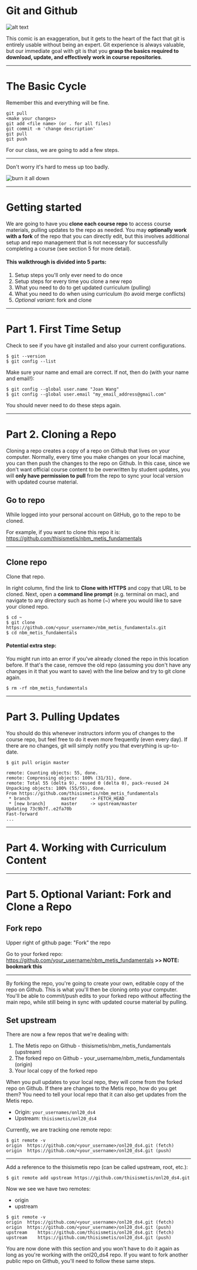 # Git and Github

![alt text](https://imgs.xkcd.com/comics/git.png "XKCD")

  
    
    
This comic is an exaggeration, but it gets to the heart of the fact that git is entirely usable without being an expert. Git experience is always valuable, but our immediate goal with git is that you **grasp the basics required to download, update, and effectively work in course repositories**.

---
# The Basic Cycle

Remember this and everything will be fine.

```
git pull
<make your changes>
git add <file name> (or . for all files)
git commit -m 'change description'
git pull
git push
```

For our class, we are going to add a few steps.

---

Don't worry it's hard to mess up too badly.

![burn it all down](http://i.imgur.com/XFQLB.jpg)


---


# Getting started  

We are going to have you **clone each course repo** to access course materials, pulling updates to the repo as needed.
You may **optionally work with a fork** of the repo that you can directly edit, but this involves additional setup and repo
management that is not necessary for successfully completing a course (see section 5 for more detail). 

#### This walkthrough is divided into 5 parts:
1. Setup steps you'll only ever need to do once
2. Setup steps for every time you clone a new repo
3. What you need to do to get updated curriculum (pulling)
4. What you need to do when using curriculum (to avoid merge conflicts)
5. *Optional variant*: fork and clone  
---


# Part 1. First Time Setup

Check to see if you have git installed and also your current configurations.

```
$ git --version
$ git config --list
```

Make sure your name and email are correct. If not, then do (with your name and email!):

```
$ git config --global user.name "Joan Wang"
$ git config --global user.email "my_email_address@gmail.com"
```

You should never need to do these steps again.


---

# Part 2. Cloning a Repo

Cloning a repo creates a copy of a repo on Github that lives on your computer. Normally, every time you make changes on your local machine, you can then push the changes to the repo on Github. In this case, since we don't want official course content to be overwritten by student updates, you will **only have permission to pull** from the repo to sync your local version with updated course material.


##  Go to repo
While logged into your personal account on GitHub, go to the repo to be cloned.

For example, if you want to clone this repo it is: https://github.com/thisismetis/nbm_metis_fundamentals

---

##  Clone repo
Clone that repo.

In right column, find the link to **Clone with HTTPS** and copy that URL to be cloned.
Next, open a **command line prompt** (e.g. terminal on mac), and navigate to any directory
such as home (~) where you would like to save your cloned repo. 

```
$ cd ~
$ git clone https://github.com/<your_username>/nbm_metis_fundamentals.git
$ cd nbm_metis_fundamentals
```

#### Potential extra step:
You might run into an error if you've already cloned the repo in this location before. If that's the case, remove the old repo (assuming you don't have any changes in it that you want to save) with the line below and try to git clone again.

```
$ rm -rf nbm_metis_fundamentals
```

---

# Part 3. Pulling Updates

You should do this whenever instructors inform you of changes to the course repo, but feel free to do it even more frequently (even every day). If there are no changes, git will simply notify you that everything is up-to-date. 

```
$ git pull origin master
```
```
remote: Counting objects: 55, done.
remote: Compressing objects: 100% (31/31), done.
remote: Total 55 (delta 9), reused 0 (delta 0), pack-reused 24
Unpacking objects: 100% (55/55), done.
From https://github.com/thisismetis/nbm_metis_fundamentals
 * branch            master     -> FETCH_HEAD
 * [new branch]      master     -> upstream/master
Updating 73c9b7f..e2fa70b
Fast-forward
...
```


---

# Part 4. Working with Curriculum Content

---

# Part 5. Optional Variant: Fork and Clone a Repo

##  Fork repo
Upper right of github page: "Fork" the repo

Go to your forked repo: https://github.com/your_username/nbm_metis_fundamentals
**>> NOTE:  bookmark this**

---

By forking the repo, you're going to create your own, editable copy of the repo on Github. This is what you'll then be cloning onto your computer. You'll be able to commit/push edits to your forked repo without affecting the main repo, while still being in sync with updated
course material by pulling.

## Set upstream

There are now a few repos that we're dealing with:
1. The Metis repo on Github - thisismetis/nbm_metis_fundamentals (upstream)
2. The forked repo on Github - your_username/nbm_metis_fundamentals (origin)
3. Your local copy of the forked repo

When you pull updates to your local repo, they will come from the forked repo on Github. If there are changes to the Metis repo, how do you get them?  You need to tell your local repo that it can also get updates from the Metis repo.

* Origin: `your_usernames/onl20_ds4`
* Upstream: `thisismetis/onl20_ds4`

Currently, we are tracking one remote repo:
```
$ git remote -v
origin	https://github.com/<your_username>/onl20_ds4.git (fetch)
origin	https://github.com/<your_username>/onl20_ds4.git (push)
```
---

Add a reference to the thisismetis repo (can be called upstream, root, etc.):

```
$ git remote add upstream https://github.com/thisismetis/onl20_ds4.git
```

Now we see we have two remotes:
* origin
* upstream

```
$ git remote -v
origin	https://github.com/<your_username>/onl20_ds4.git (fetch)
origin	https://github.com/<your_username>/onl20_ds4.git (push)
upstream	https://github.com/thisismetis/onl20_ds4.git (fetch)
upstream	https://github.com/thisismetis/onl20_ds4.git (push)
```

You are now done with this section and you won't have to do it again as long as you're working with the onl20_ds4 repo. If you want to fork another public repo on Github, you'll need to follow these same steps.
